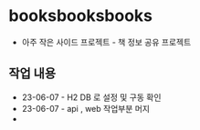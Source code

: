 # booksbooksbooks
- 아주 작은 사이드 프로젝트 - 책 정보 공유 프로젝트

## 작업 내용
- 23-06-07 - H2 DB 로 설정 및 구동 확인
- 23-06-07 - api , web 작업부분 머지
- 